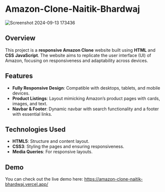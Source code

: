 # Amazon-Clone-Naitik-Bhardwaj


![Screenshot 2024-09-13 173436](https://github.com/user-attachments/assets/5301d510-e1e7-4466-b629-e9dc57dd040f)


## Overview

This project is a **responsive Amazon Clone** website built using **HTML** and **CSS** **JavaScript**. The website aims to replicate the user interface (UI) of Amazon, focusing on responsiveness and adaptability across devices.

## Features

- **Fully Responsive Design**: Compatible with desktops, tablets, and mobile devices.
- **Product Listings**: Layout mimicking Amazon’s product pages with cards, images, and text.
- **Navbar & Footer**: Dynamic navbar with search functionality and a footer with essential links.

## Technologies Used

- **HTML5**: Structure and content layout.
- **CSS3**: Styling the pages and ensuring responsiveness.
- **Media Queries**: For responsive layouts.

## Demo

You can check out the live demo here: https://amazon-clone-naitik-bhardwaj.vercel.app/
